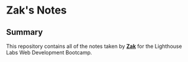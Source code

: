 # Zak's Notes

## Summary 

This repository contains all of the notes taken by **[Zak](https://github.com/zakwarsame)** for the Lighthouse Labs Web Development Bootcamp.
